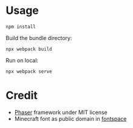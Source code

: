 # Usage

`npm install`

Build the bundle directory:

`npx webpack build`

Run on local:

`npx webpack serve`

# Credit

* [Phaser](https://github.com/phaserjs/phaser) framework under MIT license
* Minecraft font as public domain in [fontspace](https://www.fontspace.com/minecraft-font-f28180)